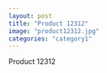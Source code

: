 ```yaml
---
layout: post
title: "Product 12312"
image: "product12312.jpg"
categories: "category1"
---
```

Product 12312
